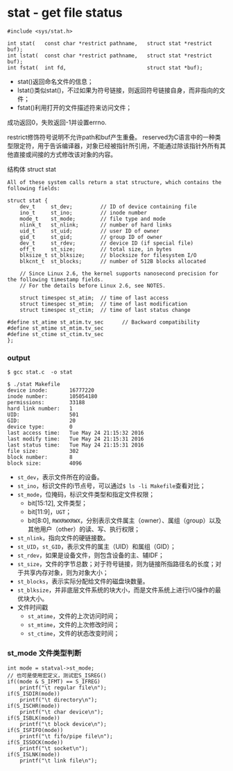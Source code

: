 stat - get file status
====

    #include <sys/stat.h>

    int stat(   const char *restrict pathname,   struct stat *restrict buf);
    int lstat(  const char *restrict pathname,   struct stat *restrict buf);
    int fstat(  int fd,                          struct stat *buf);

* stat()返回命名文件的信息；
* lstat()类似stat()，不过如果为符号链接，则返回符号链接自身，而非指向的文件；
* fstat()利用打开的文件描述符来访问文件；

成功返回0，失败返回-1并设置errno.

restrict修饰符号说明不允许path和buf产生重叠。 reserved为C语言中的一种类型限定符，用于告诉编译器，对象已经被指针所引用，不能通过除该指针外所有其他直接或间接的方式修改该对象的内容。

结构体 struct stat

    All of these system calls return a stat structure, which contains the following fields:

    struct stat {
        dev_t     st_dev;         // ID of device containing file
        ino_t     st_ino;         // inode number
        mode_t    st_mode;        // file type and mode
        nlink_t   st_nlink;       // number of hard links
        uid_t     st_uid;         // user ID of owner
        gid_t     st_gid;         // group ID of owner
        dev_t     st_rdev;        // device ID (if special file)
        off_t     st_size;        // total size, in bytes
        blksize_t st_blksize;     // blocksize for filesystem I/O
        blkcnt_t  st_blocks;      // number of 512B blocks allocated

        // Since Linux 2.6, the kernel supports nanosecond precision for the following timestamp fields.
        // For the details before Linux 2.6, see NOTES.

        struct timespec st_atim;  // time of last access
        struct timespec st_mtim;  // time of last modification
        struct timespec st_ctim;  // time of last status change

    #define st_atime st_atim.tv_sec      // Backward compatibility
    #define st_mtime st_mtim.tv_sec
    #define st_ctime st_ctim.tv_sec
    };

### output

    $ gcc stat.c  -o stat

    $ ./stat Makefile
    device inode:       16777220
    inode number:       105054180
    permissions:        33188
    hard link number:   1
    UID:                501
    GID:                20
    device type:        0
    last access time:   Tue May 24 21:15:32 2016
    last modify time:   Tue May 24 21:15:31 2016
    last status time:   Tue May 24 21:15:31 2016
    file size:          302
    block number:       8
    block size:         4096

* `st_dev`，表示文件所在的设备。
* `st_ino`，标识文件的i节点号，可以通过`$ ls -li Makefile`查看对比；
* `st_mode`，位掩码，标识文件类型和指定文件权限；
    * bit[15:12], 文件类型；
    * bit[11:9]，`UGT`；
    * bit[8:0], `RWXRWXRWX`，分别表示文件属主（owner）、属组（group）以及其他用户（other）的读、写、执行权限；
* `st_nlink`，指向文件的硬链接数。
* `st_UID`，`st_GID`，表示文件的属主（UID）和属组（GID）；
* `st_rdev`，如果是设备文件，则包含设备的主、辅IDF；
* `st_size`，文件的字节总数；对于符号链接，则为链接所指路径名的长度；对于共享内存对象，则为对象大小；
* `st_blocks`，表示实际分配给文件的磁盘块数量。
* `st_blksize`，并非底层文件系统的块大小，而是文件系统上进行I/O操作的最优块大小。
* 文件时间戳
    * `st_atime`，文件的上次访问时间；
    * `st_mtime`，文件的上次修改时间；
    * `st_ctime`，文件的状态改变时间；

### st_mode 文件类型判断

    int mode = statval->st_mode;
    // 也可是使用宏定义，测试宏S_ISREG()
    if((mode & S_IFMT) == S_IFREG)
        printf("\t regular file\n");
    if(S_ISDIR(mode))
        printf("\t directory\n");
    if(S_ISCHR(mode))
        printf("\t char device\n");
    if(S_ISBLK(mode))
        printf("\t block device\n");
    if(S_ISFIFO(mode))
        printf("\t fifo/pipe file\n");
    if(S_ISSOCK(mode))
        printf("\t socket\n");
    if(S_ISLNK(mode))
        printf("\t link file\n");
